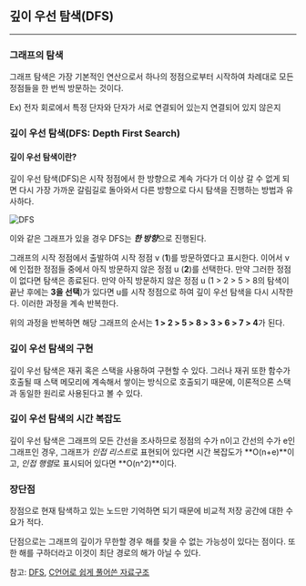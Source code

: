 ## 깊이 우선 탐색(DFS)

---

### 그래프의 탐색

그래프 탐색은 가장 기본적인 연산으로서 하나의 정점으로부터 시작하여 차례대로 모든 정점들을 한 번씩 방문하는 것이다.

Ex) 전자 회로에서 특정 단자와 단자가 서로 연결되어 있는지 연결되어 있지 않은지



### 깊이 우선 탐색(DFS: Depth First Search)

#### 깊이 우선 탐색이란?

깊이 우선 탐색(DFS)은 시작 정점에서 한 방향으로 계속 가다가 더 이상 갈 수 없게 되면 다시 가장 가까운 갈림길로 돌아와서 다른 방향으로 다시 탐색을 진행하는 방법과 유사하다. 



![DFS](https://user-images.githubusercontent.com/68210266/147110172-bfaafdcb-e41b-4e94-9a55-d86255dc8073.PNG)

이와 같은 그래프가 있을 경우 DFS는 ***한 방향***으로 진행된다.

그래프의 시작 정점에서 출발하여 시작 정점 v (**1**)를 방문하였다고 표시한다. 이어서 v에 인접한 정점들 중에서 아직 방문하지 않은 정점 u (**2**)를 선택한다. 만약 그러한 정점이 없다면 탐색은 종료된다. 만약 아직 방문하지 않은 정점 u (1 > 2 > 5 > 8의 탐색이 끝난 후에는 **3을 선택**)가 있다면 u를 시작 정점으로 하여 깊이 우선 탐색을 다시 시작한다. 이러한 과정을 계속 반복한다.

위의 과정을 반복하면 해당 그래프의 순서는 **1 > 2 > 5 > 8 > 3 > 6 > 7 > 4**가 된다.



### 깊이 우선 탐색의 구현

깊이 우선 탐색은 재귀 혹은 스택을 사용하여 구현할 수 있다. 그러나 재귀 또한 함수가 호출될 때 스택 메모리에 계속해서 쌓이는 방식으로 호출되기 때문에, 이론적으론 스택과 동일한 원리로 사용된다고 볼 수 있다.



### 깊이 우선 탐색의  시간 복잡도

깊이 우선 탐색은 그래프의 모든 간선을 조사하므로 정점의 수가 n이고 간선의 수가 e인 그래프인 경우, 그래프가 *인접 리스트*로 표현되어 있다면 시간 복잡도가 **O(n+e)**이고, *인접 행렬*로 표시되어 있다면 **O(n^2)**이다.



### 장단점

장점으로 현재 탐색하고 있는 노드만 기억하면 되기 때문에 비교적 저장 공간에 대한 수요가 적다.

단점으로는 그래프의 깊이가 무한할 경우 해를 찾을 수 없는 가능성이 있다는 점이다. 또한 해를 구하더라고 이것이 최단 경로의 해가 아닐 수 있다.



참고: [DFS](https://kmight0518.tistory.com/24), [C언어로 쉽게 풀어쓴 자료구조](https://www.aladin.co.kr/shop/wproduct.aspx?ItemId=183868288)